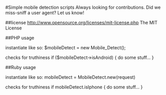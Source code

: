 #Simple mobile detection scripts
Always looking for contributions. Did we miss-sniff a user agent? Let us know!

##license
http://www.opensource.org/licenses/mit-license.php The MIT License

##PHP usage

instantiate like so:
	$mobileDetect = new Mobile_Detect();

checks for truthiness
	if ($mobileDetect->isAndroid) { do some stuff... }
	
##Ruby usage

instantiate like so:
	mobileDetect = MobileDetect.new(request)

checks for truthiness
	if mobileDetect.isIphone { do some stuff... }